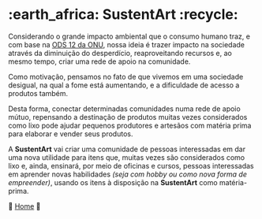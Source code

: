 <h1><b> :earth_africa: SustentArt :recycle: </b></h1> 

Considerando o grande impacto ambiental que o consumo humano traz, e com base na [ODS 12 da ONU](https://brasil.un.org/pt-br/sdgs/12), nossa ideia é trazer impacto na sociedade através da diminuição do desperdício, reaproveitando recursos e, ao mesmo tempo, criar uma rede de apoio na comunidade.

Como motivação, pensamos no fato de que vivemos em uma sociedade desigual, na qual a fome está aumentando, e a dificuldade de acesso a produtos também.

Desta forma, conectar determinadas comunidades numa rede de apoio mútuo, repensando a destinação de produtos muitas vezes considerados como lixo pode ajudar pequenos produtores e artesãos com matéria prima para elaborar e vender seus produtos.

A <b>SustentArt</b> vai criar uma comunidade de pessoas interessadas em dar uma nova utilidade para itens que, muitas vezes são considerados como lixo e, ainda, ensinará, por meio de oficinas e cursos, pessoas interessadas em aprender novas habilidades <i>(seja com hobby ou como nova forma de empreender)</i>, usando os itens à disposição na <b>SustentArt</b> como matéria-prima.

:house_with_garden: [Home](https://github.com/WeslleyRocha/Projeto-Integrador-Generation) :house_with_garden:
